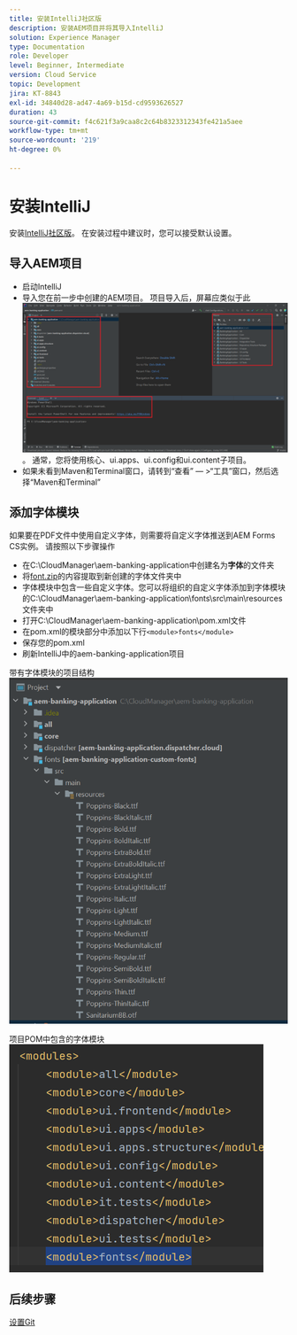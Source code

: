 ```yaml
---
title: 安装IntelliJ社区版
description: 安装AEM项目并将其导入IntelliJ
solution: Experience Manager
type: Documentation
role: Developer
level: Beginner, Intermediate
version: Cloud Service
topic: Development
jira: KT-8843
exl-id: 34840d28-ad47-4a69-b15d-cd9593626527
duration: 43
source-git-commit: f4c621f3a9caa8c2c64b8323312343fe421a5aee
workflow-type: tm+mt
source-wordcount: '219'
ht-degree: 0%

---
```


# 安装IntelliJ

安装[IntelliJ社区版](https://www.jetbrains.com/idea/download/#section=windows)。 在安装过程中建议时，您可以接受默认设置。

## 导入AEM项目

* 启动IntelliJ
* 导入您在前一步中创建的AEM项目。 项目导入后，屏幕应类似于此![aem-banking-app](assets/aem-banking-app.png)。 通常，您将使用核心、ui.apps、ui.config和ui.content子项目。
* 如果未看到Maven和Terminal窗口，请转到“查看” — >“工具”窗口，然后选择“Maven和Terminal”

## 添加字体模块

如果要在PDF文件中使用自定义字体，则需要将自定义字体推送到AEM Forms CS实例。 请按照以下步骤操作

* 在C:\CloudManager\aem-banking-application中创建名为&#x200B;**字体**&#x200B;的文件夹
* 将[font.zip](assets/fonts.zip)的内容提取到新创建的字体文件夹中
* 字体模块中包含一些自定义字体。您可以将组织的自定义字体添加到字体模块的C:\CloudManager\aem-banking-application\fonts\src\main\resources文件夹中
* 打开C:\CloudManager\aem-banking-application\pom.xml文件
* 在pom.xml的模块部分中添加以下行```<module>fonts</module>```
* 保存您的pom.xml
* 刷新IntelliJ中的aem-banking-application项目

带有字体模块的项目结构
![fonts-module](assets/fonts-module.png)

项目POM中包含的字体模块
![fonts-pom](assets/fonts-module-pom.png)

## 后续步骤

[设置Git](./setup-git.md)
